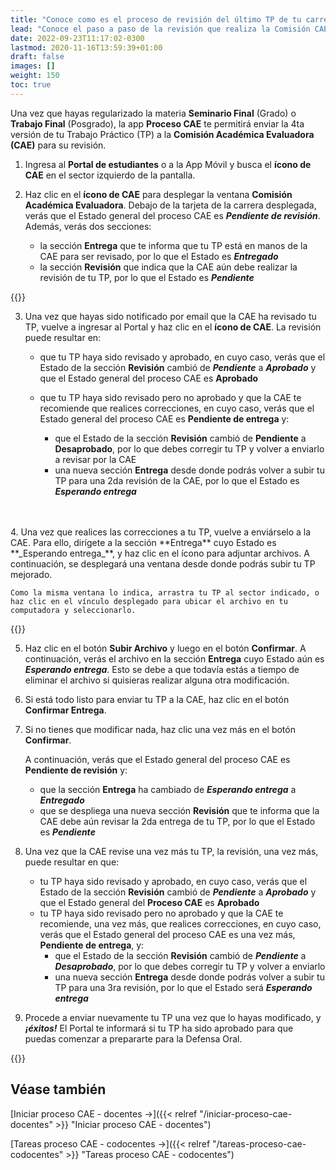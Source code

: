 ```yaml
---
title: "Conoce como es el proceso de revisión del último TP de tu carrera"
lead: "Conoce el paso a paso de la revisión que realiza la Comisión CAE del último Trabajo Práctico de tu carrera."
date: 2022-09-23T11:17:02-0300
lastmod: 2020-11-16T13:59:39+01:00
draft: false
images: []
weight: 150
toc: true
---
```


Una vez que hayas regularizado la materia **Seminario Final** (Grado) o **Trabajo Final** (Posgrado), la app **Proceso CAE** te permitirá enviar la 4ta versión de tu Trabajo Práctico (TP) a la **Comisión Académica Evaluadora (CAE)** para su revisión.

1. Ingresa al **Portal de estudiantes** o a la App Móvil y busca el **ícono de CAE** en el sector izquierdo de la pantalla.
2. Haz clic en el **ícono de CAE** para desplegar la ventana **Comisión Académica Evaluadora**. Debajo de la tarjeta de la carrera desplegada, verás que el Estado general del proceso CAE es **_Pendiente de revisión_**. Además, verás dos secciones:

   - la sección **Entrega** que te informa que tu TP está en manos de la CAE para ser revisado, por lo que el Estado es **_Entregado_**
   - la sección **Revisión** que indica que la CAE aún debe realizar la revisión de tu TP, por lo que el Estado es **_Pendiente_**

  {{<note text="La sección relacionada con la Entrega de tu TP contiene todo tu Trabajo Final, es decir, todos los archivos que fueron subidos a Canvas durante el cursado de la materia y las correcciones de las entregas del TP.">}}
<br>

3. Una vez que hayas sido notificado por email que la CAE ha revisado tu TP, vuelve a ingresar al Portal y haz clic en el **ícono de CAE**. La revisión puede resultar en:
   - que tu TP haya sido revisado y aprobado, en cuyo caso, verás que el Estado de la sección **Revisión** cambió de **_Pendiente_** a **_Aprobado_** y que el Estado general del proceso CAE es **Aprobado**
  
   - que tu TP haya sido revisado pero no aprobado y que la CAE te recomiende que realices correcciones, en cuyo caso, verás que el Estado general del proceso CAE es **Pendiente de entrega** y:

     - que el Estado de la sección **Revisión** cambió de **Pendiente** a **Desaprobado**, por lo que debes corregir tu TP y volver a enviarlo a revisar por la CAE
     - una nueva sección **Entrega** desde donde podrás volver a subir tu TP para una 2da revisión de la CAE, por lo que el Estado es **_Esperando entrega_**
<br>
<br>
4. Una vez que realices las correcciones a tu TP, vuelve a enviárselo a la CAE. Para ello, dirígete a la sección **Entrega** cuyo Estado es **_Esperando entrega_**, y haz clic en el ícono para adjuntar archivos. A continuación, se desplegará una ventana desde donde podrás subir tu TP mejorado.

    Como la misma ventana lo indica, arrastra tu TP al sector indicado, o haz clic en el vínculo desplegado para ubicar el archivo en tu computadora y seleccionarlo.

{{<note text="Una vez subido el archivo, tendrás la posibilidad de eliminarlo, si, por ejemplo, te confundiste de archivo, para poder subir el correcto.">}}<br>


5. Haz clic en el botón **Subir Archivo** y luego en el botón **Confirmar**. A continuación, verás el archivo en la sección **Entrega** cuyo Estado aún es **_Esperando entrega_**. Esto se debe a que todavía estás a tiempo de eliminar el archivo si quisieras realizar alguna otra modificación.
6. Si está todo listo para enviar tu TP a la CAE, haz clic en el botón **Confirmar Entrega**.
7. Si no tienes que modificar nada, haz clic una vez más en el botón **Confirmar**.

    A continuación, verás que el Estado general del proceso CAE es **Pendiente de revisión** y:

   - que la sección **Entrega** ha cambiado de **_Esperando entrega_** a **_Entregado_**
   - que se despliega una nueva sección **Revisión** que te informa que la CAE debe aún revisar la 2da entrega de tu TP, por lo que el Estado es **_Pendiente_**

8. Una vez que la CAE revise una vez más tu TP, la revisión, una vez más, puede resultar en que:

   - tu TP haya sido revisado y aprobado, en cuyo caso, verás que el Estado de la sección **Revisión** cambió de **_Pendiente_** a **_Aprobado_** y que el Estado general del **Proceso CAE** es **Aprobado**
   - tu TP haya sido revisado pero no aprobado y que la CAE te recomiende, una vez más, que realices correcciones, en cuyo caso, verás que el Estado general del proceso CAE es una vez más, **Pendiente de entrega**, y:
       - que el Estado de la sección **Revisión** cambió de **_Pendiente_** a **_Desaprobado_**, por lo que debes corregir tu TP y volver a enviarlo
       - una nueva sección **Entrega** desde donde podrás volver a subir tu TP para una 3ra revisión, por lo que el Estado será **_Esperando entrega_**

9. Procede a enviar nuevamente tu TP una vez que lo hayas modificado, y **_¡éxitos!_** El Portal te informará si tu TP ha sido aprobado para que puedas comenzar a prepararte para la Defensa Oral.

{{<note text="En caso de desaprobar, deberás volver a cursar la materia del tipo Trabajo Final <b>Seminario Final</b> (Grado) o <b>Trabajo Final</b> (Posgrado).">}}

## Véase también

[Iniciar proceso CAE - docentes →]({{< relref "/iniciar-proceso-cae-docentes" >}} "Iniciar proceso CAE - docentes")

[Tareas proceso CAE - codocentes →]({{< relref "/tareas-proceso-cae-codocentes" >}} "Tareas proceso CAE - codocentes")